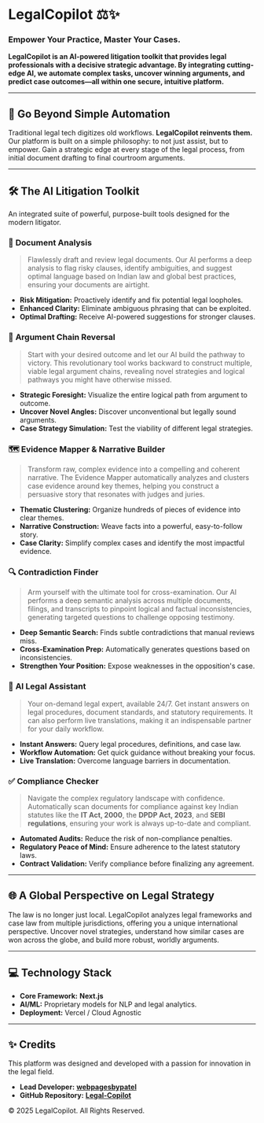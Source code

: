 # LegalCopilot ⚖️✨

### Empower Your Practice, Master Your Cases.

**LegalCopilot is an AI-powered litigation toolkit that provides legal professionals with a decisive strategic advantage. By integrating cutting-edge AI, we automate complex tasks, uncover winning arguments, and predict case outcomes—all within one secure, intuitive platform.**

---

## 🚀 Go Beyond Simple Automation

Traditional legal tech digitizes old workflows. **LegalCopilot reinvents them.** Our platform is built on a simple philosophy: to not just assist, but to empower. Gain a strategic edge at every stage of the legal process, from initial document drafting to final courtroom arguments.

---

## 🛠️ The AI Litigation Toolkit

An integrated suite of powerful, purpose-built tools designed for the modern litigator.

### 📄 **Document Analysis**
> Flawlessly draft and review legal documents. Our AI performs a deep analysis to flag risky clauses, identify ambiguities, and suggest optimal language based on Indian law and global best practices, ensuring your documents are airtight.

- **Risk Mitigation:** Proactively identify and fix potential legal loopholes.
- **Enhanced Clarity:** Eliminate ambiguous phrasing that can be exploited.
- **Optimal Drafting:** Receive AI-powered suggestions for stronger clauses.

### 🧠 **Argument Chain Reversal**
> Start with your desired outcome and let our AI build the pathway to victory. This revolutionary tool works backward to construct multiple, viable legal argument chains, revealing novel strategies and logical pathways you might have otherwise missed.

- **Strategic Foresight:** Visualize the entire logical path from argument to outcome.
- **Uncover Novel Angles:** Discover unconventional but legally sound arguments.
- **Case Strategy Simulation:** Test the viability of different legal strategies.

### 🗺️ **Evidence Mapper & Narrative Builder**
> Transform raw, complex evidence into a compelling and coherent narrative. The Evidence Mapper automatically analyzes and clusters case evidence around key themes, helping you construct a persuasive story that resonates with judges and juries.

- **Thematic Clustering:** Organize hundreds of pieces of evidence into clear themes.
- **Narrative Construction:** Weave facts into a powerful, easy-to-follow story.
- **Case Clarity:** Simplify complex cases and identify the most impactful evidence.

### 🔍 **Contradiction Finder**
> Arm yourself with the ultimate tool for cross-examination. Our AI performs a deep semantic analysis across multiple documents, filings, and transcripts to pinpoint logical and factual inconsistencies, generating targeted questions to challenge opposing testimony.

- **Deep Semantic Search:** Finds subtle contradictions that manual reviews miss.
- **Cross-Examination Prep:** Automatically generates questions based on inconsistencies.
- **Strengthen Your Position:** Expose weaknesses in the opposition's case.

### 🤖 **AI Legal Assistant**
> Your on-demand legal expert, available 24/7. Get instant answers on legal procedures, document standards, and statutory requirements. It can also perform live translations, making it an indispensable partner for your daily workflow.

- **Instant Answers:** Query legal procedures, definitions, and case law.
- **Workflow Automation:** Get quick guidance without breaking your focus.
- **Live Translation:** Overcome language barriers in documentation.

### ✅ **Compliance Checker**
> Navigate the complex regulatory landscape with confidence. Automatically scan documents for compliance against key Indian statutes like the **IT Act, 2000**, the **DPDP Act, 2023**, and **SEBI regulations**, ensuring your work is always up-to-date and compliant.

- **Automated Audits:** Reduce the risk of non-compliance penalties.
- **Regulatory Peace of Mind:** Ensure adherence to the latest statutory laws.
- **Contract Validation:** Verify compliance before finalizing any agreement.

---

## 🌐 A Global Perspective on Legal Strategy

The law is no longer just local. LegalCopilot analyzes legal frameworks and case law from multiple jurisdictions, offering you a unique international perspective. Uncover novel strategies, understand how similar cases are won across the globe, and build more robust, worldly arguments.

---

## 💻 Technology Stack

*   **Core Framework:** **Next.js**
*   **AI/ML:** Proprietary models for NLP and legal analytics.
*   **Deployment:** Vercel / Cloud Agnostic

---

## ✨ Credits

This platform was designed and developed with a passion for innovation in the legal field.

*   **Lead Developer:** [**webpagesbypatel**](https://github.com/webpagesbypatel)
*   **GitHub Repository:** [**Legal-Copilot**](https://github.com/webpagesbypatel/Legal-Copilot)

© 2025 LegalCopilot. All Rights Reserved.
